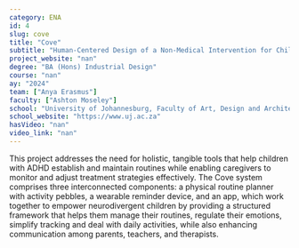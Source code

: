 ```yaml
---
category: ENA
id: 4
slug: cove
title: "Cove"
subtitle: "Human-Centered Design of a Non-Medical Intervention for Children with ADHD"
project_website: "nan"
degree: "BA (Hons) Industrial Design"
course: "nan"
ay: "2024"
team: ["Anya Erasmus"]
faculty: ["Ashton Moseley"]
school: "University of Johannesburg, Faculty of Art, Design and Architecture (FADA), Johannesburg, South Africa"
school_website: "https://www.uj.ac.za"
hasVideo: "nan"
video_link: "nan"
---
```


This project addresses the need for holistic, tangible tools that help children with ADHD establish and maintain routines while enabling caregivers to monitor and adjust treatment strategies effectively. The Cove system comprises three interconnected components: a physical routine planner with activity pebbles, a wearable reminder device, and an app, which work together to empower neurodivergent children by providing a structured framework that helps them manage their routines, regulate their emotions, simplify tracking and deal with daily activities, while also enhancing communication among parents, teachers, and therapists.
